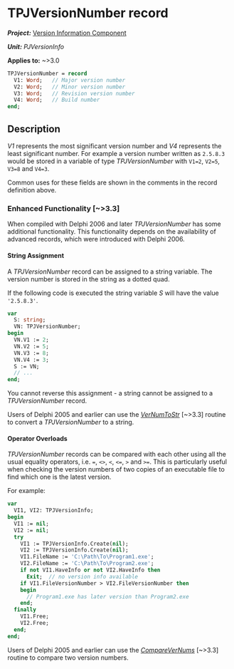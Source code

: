 # TPJVersionNumber record

***Project:*** [Version Information Component](../API.md)

***Unit:*** _PJVersionInfo_

**Applies to:** ~>3.0

```pascal
TPJVersionNumber = record
  V1: Word;   // Major version number
  V2: Word;   // Minor version number
  V3: Word;   // Revision version number
  V4: Word;   // Build number
end;
```

## Description

_V1_ represents the most significant version number and _V4_ represents the least significant number. For example a version number written as `2.5.8.3` would be stored in a variable of type _TPJVersionNumber_ with `V1=2`, `V2=5`, `V3=8` and `V4=3`.

Common uses for these fields are shown in the comments in the record definition above.

### Enhanced Functionality [~>3.3]

When compiled with Delphi 2006 and later _TPJVersionNumber_ has some additional functionality. This functionality depends on the availability of advanced records, which were introduced with Delphi 2006.

#### String Assignment

A _TPJVersionNumber_ record can be assigned to a string variable. The version number is stored in the string as a dotted quad.

If the following code is executed the string variable _S_ will have the value `'2.5.8.3'`.

```pascal
var
  S: string;
  VN: TPJVersionNumber;
begin
  VN.V1 := 2;
  VN.V2 := 5;
  VN.V3 := 8;
  VN.V4 := 3;
  S := VN;
  // ...
end;
```

You cannot reverse this assignment - a string cannot be assigned to a _TPJVersionNumber_ record.

Users of Delphi 2005 and earlier can use the [_VerNumToStr_](./Routines.md#vernumtostr) [~>3.3] routine to convert a _TPJVersionNumber_ to a string.

#### Operator Overloads

_TPJVersionNumber_ records can be compared with each other using all the usual equality operators, i.e. `=`, `<>`, `<`, `<=`, `>` and `>=`. This is particularly useful when checking the version numbers of two copies of an executable file to find which one is the latest version.

For example:

```pascal
var
  VI1, VI2: TPJVersionInfo;
begin
  VI1 := nil;
  VI2 := nil;
  try
    VI1 := TPJVersionInfo.Create(nil);
    VI2 := TPJVersionInfo.Create(nil);
    VI1.FileName := 'C:\Path\To\Program1.exe';
    VI2.FileName := 'C:\Path\To\Program2.exe';
    if not VI1.HaveInfo or not VI2.HaveInfo then
      Exit;  // no version info available
    if VI1.FileVersionNumber > VI2.FileVersionNumber then
    begin
      // Program1.exe has later version than Program2.exe
    end;
  finally
    VI1.Free;
    VI2.Free;
  end;
end;
```

Users of Delphi 2005 and earlier can use the [_CompareVerNums_](./Routines.md#comparevernums) [~>3.3] routine to compare two version numbers.
